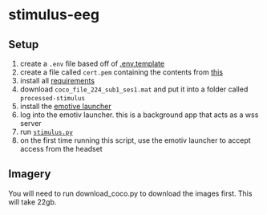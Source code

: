 # stimulus-eeg

## Setup

1. create a `.env` file based off of [.env.template](./.env.template)
1. create a file called `cert.pem` containing the contents from [this](https://github.com/Emotiv/cortex-example/blob/master/certificates/rootCA.pem)
1. install all [requirements](./requirements.txt)
1. download `coco_file_224_sub1_ses1.mat` and put it into a folder called `processed-stimulus`
1. install the [emotive launcher](https://www.emotiv.com/products/emotiv-launcher#download)
1. log into the emotiv launcher. this is a background app that acts as a wss server
1. run [`stimulus.py`](./stimulus.py)
1. on the first time running this script, use the emotiv launcher to accept access from the headset

## Imagery

You will need to run download_coco.py to download the images first. This will take 22gb.
